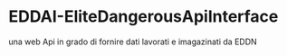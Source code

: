 # EDDAI-EliteDangerousApiInterface
 una web Api in grado di fornire dati lavorati e imagazinati da EDDN
